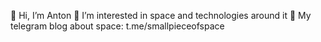 👋 Hi, I’m Anton
👀 I’m interested in space and technologies around it
🔭 My telegram blog about space: t.me/smallpieceofspace
